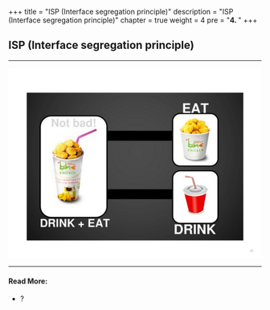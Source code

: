 +++
title = "ISP (Interface segregation principle)"
description = "ISP (Interface segregation principle)"
chapter = true
weight = 4
pre = "<b>4. </b>"
+++

## ISP (Interface segregation principle)
---
![isp](isp.jpg)

---
#### Read More:
- ?

